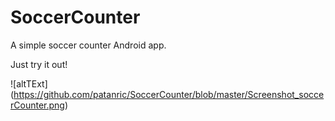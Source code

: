# SoccerCounter
A simple soccer counter Android app.

Just try it out!

![altTExt] (https://github.com/patanric/SoccerCounter/blob/master/Screenshot_soccerCounter.png)
